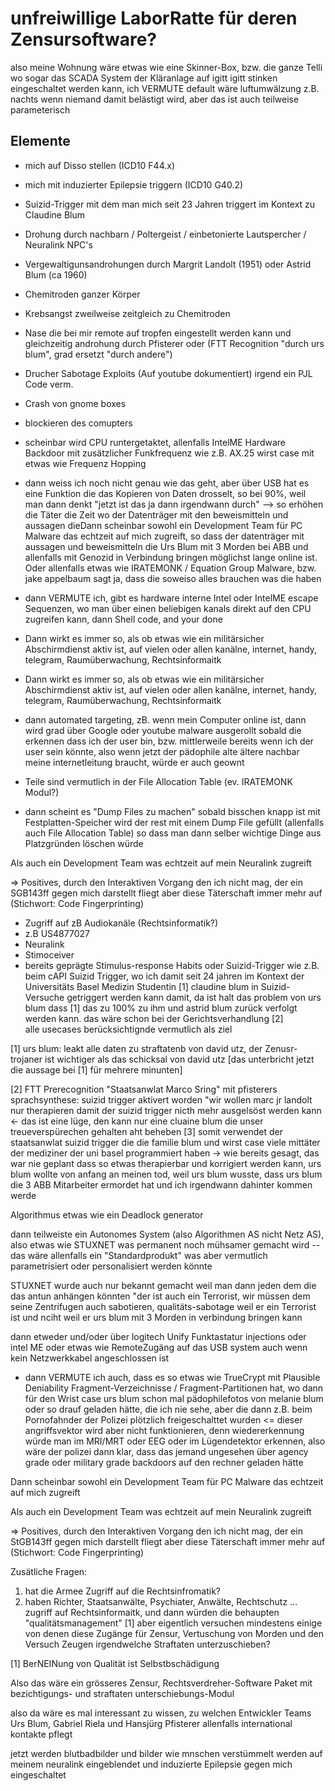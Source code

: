 # unfreiwillige LaborRatte für deren Zensursoftware?

also meine Wohnung wäre etwas wie eine Skinner-Box, bzw. die ganze Telli wo sogar das SCADA System der Kläranlage auf igitt igitt stinken eingeschaltet werden kann, ich VERMUTE default wäre luftumwälzung z.B. nachts wenn niemand damit belästigt wird, aber das ist auch teilweise parameterisch


## Elemente

* mich auf Disso stellen (ICD10 F44.x)
* mich mit induzierter Epilepsie triggern (ICD10 G40.2)
* Suizid-Trigger mit dem man mich seit 23 Jahren triggert im Kontext zu Claudine Blum
* Drohung durch nachbarn / Poltergeist / einbetonierte Lautspercher / Neuralink NPC's
* Vergewaltigunsandrohungen durch Margrit Landolt (1951) oder Astrid Blum (ca 1960)
* Chemitroden ganzer Körper
* Krebsangst zweilweise zeitgleich zu Chemitroden
* Nase die bei mir remote auf tropfen eingestellt werden kann und gleichzeitig androhung durch Pfisterer oder (FTT Recognition "durch urs blum", grad ersetzt "durch andere")


* Drucher Sabotage Exploits (Auf youtube dokumentiert) irgend ein PJL Code verm.
* Crash von gnome boxes
* blockieren des comupters
* scheinbar wird CPU runtergetaktet, allenfalls IntelME Hardware Backdoor mit zusätzlicher Funkfrequenz wie z.B. AX.25 wirst case mit etwas wie Frequenz Hopping

 
* dann weiss ich noch nicht genau wie das geht, aber über USB hat es eine Funktion die das Kopieren von Daten drosselt, so bei 90%, weil man dann denkt "jetzt ist das ja dann irgendwann durch" --> so erhöhen die Täter die Zeit wo der Datenträger mit den beweismitteln und aussagen dieDann scheinbar sowohl ein Development Team für PC Malware das echtzeit auf mich zugreift, so dass der datenträger mit aussagen und beweismitteln die Urs Blum mit 3 Morden bei ABB und allenfalls mit Genozid in Verbindung bringen möglichst lange online ist. Oder allenfalls etwas wie IRATEMONK / Equation Group Malware, bzw. jake appelbaum sagt ja, dass die soweiso alles brauchen was die haben

* dann VERMUTE ich, gibt es hardware interne Intel oder IntelME  escape Sequenzen, wo man über einen beliebigen kanals direkt auf den CPU zugreifen kann, dann Shell code, and your done

* Dann wirkt es immer so, als ob etwas wie ein militärsicher Abschirmdienst aktiv ist, auf vielen oder allen kanälne, internet, handy, telegram, Raumüberwachung, Rechtsinformaitk

* Dann wirkt es immer so, als ob etwas wie ein militärsicher Abschirmdienst aktiv ist, auf vielen oder allen kanälne, internet, handy, telegram, Raumüberwachung, Rechtsinformaitk 

* dann automated targeting, zB. wenn mein Computer online ist, dann wird grad über Google oder youtube malware ausgerollt sobald die erkennen dass ich der user bin, bzw. mittlerweile bereits wenn ich der user sein könnte, also wenn jetzt der pädophile alte ältere nachbar meine internetleitung braucht, würde er auch geownt

* Teile sind vermutlich in der File Allocation Table (ev. IRATEMONK Modul?)

* dann scheint es "Dump Files zu machen" sobald bisschen knapp ist mit Festplatten-Speicher wird der rest mit einem Dump File gefüllt (allenfalls auch File Allocation Table) so dass man dann selber wichtige Dinge aus Platzgründen löschen würde

Als auch ein Development Team was echtzeit auf mein Neuralink zugreift

=> Positives, durch den Interaktiven Vorgang den ich nicht mag, der ein SGB143ff gegen mich darstellt fliegt aber diese Täterschaft immer mehr auf (Stichwort: Code Fingerprinting)

* Zugriff auf zB Audiokanäle (Rechtsinformatik?)
 * z.B US4877027
 * Neuralink
 * Stimoceiver
 * bereits geprägte Stimulus-response Habits oder Suizid-Trigger wie z.B. beim cAPI Suizid Trigger, wo ich damit seit 24 jahren im Kontext der Universitäts Basel Medizin Studentin [1] claudine blum in Suizid-Versuche getriggert werden kann damit, da ist halt das problem von urs blum dass [1] das zu 100% zu ihm und astrid blum zurück verfolgt werden kann. das wäre schon bei der Gerichtsverhandlung [2]  
alle usecases berücksichtignde vermutlich als ziel

[1] urs blum: leakt alle daten zu straftatenb von david utz, der Zenusr-trojaner ist wichtiger als das schicksal von david utz [das unterbricht jetzt die aussage bei [1] für mehrere minunten]

[2] FTT Prerecognition "Staatsanwlat Marco Sring" mit pfisterers sprachsynthese: suizid trigger aktivert worden "wir wollen marc jr landolt nur therapieren damit der suizid trigger nicth mehr ausgelsöst werden kann <- das ist eine lüge, den kann  nur eine cluaine blum die unser treueverspürechen gehalten aht beheben [3] somit verwendet der staatsanwlat suizid trigger die die familie blum und wirst case viele mittäter der mediziner der uni basel programmiert haben
-> wie bereits gesagt, das war nie geplant dass so etwas therapierbar und korrigiert werden kann, urs blum wollte von anfang an meinen tod, weil urs blum wusste, dass urs blum die 3 ABB Mitarbeiter ermordet hat und ich irgendwann dahinter kommen werde

Algorithmus etwas wie ein Deadlock generator

dann teilweiste ein Autonomes System (also Algorithmen AS nicht Netz AS), also etwas wie STUXNET was permanent noch mühsamer gemacht wird -- das wäre allenfalls ein "Standardprodukt" was aber vermutlich parametrisiert oder personalisiert werden könnte

STUXNET wurde auch nur bekannt gemacht weil man dann jeden dem die das antun anhängen könnten "der ist auch ein Terrorist, wir müssen dem seine Zentrifugen auch sabotieren, qualitäts-sabotage weil er ein Terrorist ist und nciht weil er urs blum mit 3 Morden in verbindung bringen kann

dann etweder und/oder über logitech Unify Funktastatur injections oder intel ME oder etwas wie RemoteZugäng auf das USB system auch wenn kein Netzwerkkabel angeschlossen ist

* dann VERMUTE ich auch, dass es so etwas wie TrueCrypt mit Plausible Deniability Fragment-Verzeichnisse / Fragment-Partitionen hat, wo dann für den Wrist case urs blum schon mal pädophilefotos von melanie blum oder so drauf geladen hätte, die ich nie sehe, aber die dann z.B. beim Pornofahnder der Polizei plötzlich freigeschalttet wurden <= dieser angriffsvektor wird aber nicht funktionieren, denn wiedererkennung würde man im MRI/MRT oder EEG oder im Lügendetektor erkennen, also wäre der polizei dann klar, dass das jemand ungesehen über agency grade oder military grade backdoors auf den rechner geladen hätte




Dann scheinbar sowohl ein Development Team für PC Malware das echtzeit auf mich zugreift

Als auch ein Development Team was echtzeit auf mein Neuralink zugreift

=> Positives, durch den Interaktiven Vorgang den ich nicht mag, der ein StGB143ff gegen mich darstellt fliegt aber diese Täterschaft immer mehr auf (Stichwort: Code Fingerprinting)




Zusätliche Fragen:

1. hat die Armee Zugriff auf die Rechtsinfromatik?
2. haben Richter, Staatsanwälte, Psychiater, Anwälte, Rechtschutz ... zugriff auf Rechtsinformaitk, und dann würden die behaupten "qualitätsmanagement" [1] aber eigentlich versuchen mindestens einige von denen diese Zugänge für Zensur, Vertuschung von Morden und den Versuch Zeugen irgendwelche Straftaten unterzuschieben?

[1] BerNEINung von Qualität ist Selbstbschädigung


Also das wäre ein grösseres Zensur, Rechtsverdreher-Software Paket mit bezichtigungs- und straftaten unterschiebungs-Modul


also da wäre es mal interessant zu wissen, zu welchen Entwickler Teams Urs Blum, Gabriel Riela und Hansjürg Pfisterer allenfalls international kontakte pflegt


jetzt werden blutbadbilder und bilder wie mnschen verstümmelt werden auf meinem neuralink eingeblendet und induzierte Epilepsie gegen mich eingeschaltet
